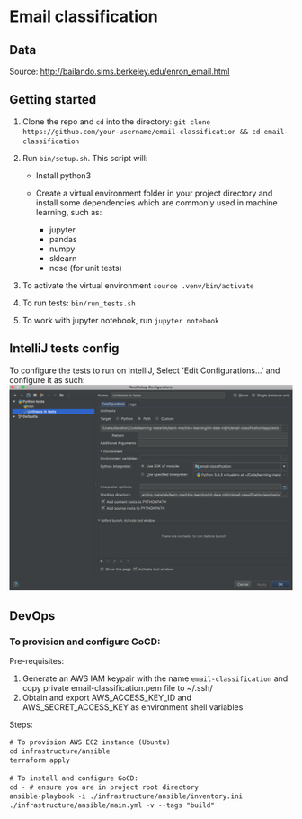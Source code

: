 # Email classification 

## Data
 
Source: http://bailando.sims.berkeley.edu/enron_email.html

## Getting started

1. Clone the repo and `cd` into the directory: `git clone https://github.com/your-username/email-classification && cd email-classification`

3. Run `bin/setup.sh`. This script will:

	- Install python3

	- Create a virtual environment folder in your project directory and install some dependencies which are commonly used in machine learning, such as:
		- jupyter
		- pandas
		- numpy
		- sklearn
		- nose (for unit tests)

4. To activate the virtual environment `source .venv/bin/activate`

5. To run tests: `bin/run_tests.sh`

6. To work with jupyter notebook, run `jupyter notebook`

## IntelliJ tests config

To configure the tests to run on IntelliJ, Select 'Edit Configurations...' and configure it as such:
![intellij configuration](./images/intellij_ide_config.png)

## DevOps

### To provision and configure GoCD:

Pre-requisites:
1. Generate an AWS IAM keypair with the name `email-classification` and copy private email-classification.pem file to ~/.ssh/
2. Obtain and export AWS_ACCESS_KEY_ID and AWS_SECRET_ACCESS_KEY as environment shell variables

Steps:
```
# To provision AWS EC2 instance (Ubuntu)
cd infrastructure/ansible
terraform apply

# To install and configure GoCD:
cd - # ensure you are in project root directory
ansible-playbook -i ./infrastructure/ansible/inventory.ini ./infrastructure/ansible/main.yml -v --tags "build"
```
